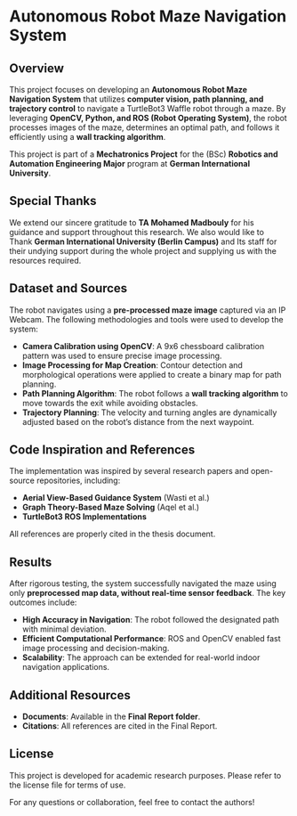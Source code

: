 # Autonomous Robot Maze Navigation System

## Overview

This project focuses on developing an **Autonomous Robot Maze Navigation System** that utilizes **computer vision, path planning, and trajectory control** to navigate a TurtleBot3 Waffle robot through a maze. By leveraging **OpenCV, Python, and ROS (Robot Operating System)**, the robot processes images of the maze, determines an optimal path, and follows it efficiently using a **wall tracking algorithm**.

This project is part of a **Mechatronics Project** for the (BSc) **Robotics and Automation Engineering Major** program at **German International University**.

## Special Thanks

We extend our sincere gratitude to **TA Mohamed Madbouly** for his guidance and support throughout this research. We also would like to Thank **German International University (Berlin Campus)** and Its staff for their undying support during the whole project and supplying us with the resources required.

## Dataset and Sources

The robot navigates using a **pre-processed maze image** captured via an IP Webcam. The following methodologies and tools were used to develop the system:

- **Camera Calibration using OpenCV**: A 9x6 chessboard calibration pattern was used to ensure precise image processing.
- **Image Processing for Map Creation**: Contour detection and morphological operations were applied to create a binary map for path planning.
- **Path Planning Algorithm**: The robot follows a **wall tracking algorithm** to move towards the exit while avoiding obstacles.
- **Trajectory Planning**: The velocity and turning angles are dynamically adjusted based on the robot’s distance from the next waypoint.

## Code Inspiration and References

The implementation was inspired by several research papers and open-source repositories, including:

- **Aerial View-Based Guidance System** (Wasti et al.)
- **Graph Theory-Based Maze Solving** (Aqel et al.)
- **TurtleBot3 ROS Implementations**

All references are properly cited in the thesis document.

## Results

After rigorous testing, the system successfully navigated the maze using only **preprocessed map data, without real-time sensor feedback**. The key outcomes include:

- **High Accuracy in Navigation**: The robot followed the designated path with minimal deviation.
- **Efficient Computational Performance**: ROS and OpenCV enabled fast image processing and decision-making.
- **Scalability**: The approach can be extended for real-world indoor navigation applications.

## Additional Resources

- **Documents**: Available in the **Final Report folder**.
- **Citations**: All references are cited in the Final Report.

## License

This project is developed for academic research purposes. Please refer to the license file for terms of use.

For any questions or collaboration, feel free to contact the authors!

